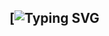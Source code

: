 ## [![Typing SVG](https://capsule-render.vercel.app/api?type=Venom&color=gradient&height=300&section=header&text=https://readme-typing-svg.demolab.com/demo/?weight=700&duration=5007&color=7E7E7E&center=true&width=437&height=51&lines=Welcome+to+my+GitHub)
<!--
**cone-001/cone-001** is a ✨ _special_ ✨ repository because its `README.md` (this file) appears on your GitHub profile.

Here are some ideas to get you started:

- 🔭 I’m currently working on ...
- 🌱 I’m currently learning ...
- 👯 I’m looking to collaborate on ...
- 🤔 I’m looking for help with ...
- 💬 Ask me about ...
- 📫 How to reach me: ...
- 😄 Pronouns: ...
- ⚡ Fun fact: ...
-->
